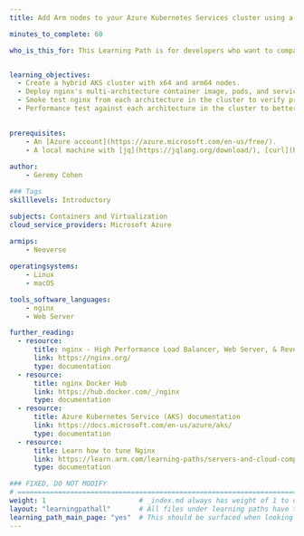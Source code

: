 ```yaml
---
title: Add Arm nodes to your Azure Kubernetes Services cluster using a multi-architecture nginx container image 

minutes_to_complete: 60

who_is_this_for: This Learning Path is for developers who want to compare the performance of x64 and arm64 deployments by running nginx on a hybrid Azure Kubernetes Service (AKS) cluster using nginx's multi-architecture container image.  Once you've seen how easy it is to add arm64 nodes to an existing cluster, you'll be ready to explore arm64-based nodes for other workloads in your environment.


learning_objectives:
  - Create a hybrid AKS cluster with x64 and arm64 nodes.
  - Deploy nginx's multi-architecture container image, pods, and services to the AKS cluster. 
  - Smoke test nginx from each architecture in the cluster to verify proper installation.
  - Performance test against each architecture in the cluster to better understand performance.
  

prerequisites:
    - An [Azure account](https://azure.microsoft.com/en-us/free/).
    - A local machine with [jq](https://jqlang.org/download/), [curl](https://curl.se/download.html), [Azure CLI](/install-guides/azure-cli/) and [kubectl](/install-guides/kubectl/) installed.
   
author:
    - Geremy Cohen

### Tags
skilllevels: Introductory

subjects: Containers and Virtualization
cloud_service_providers: Microsoft Azure
    
armips:
    - Neoverse

operatingsystems:
    - Linux
    - macOS

tools_software_languages:
    - nginx
    - Web Server

further_reading:
  - resource:
      title: nginx - High Performance Load Balancer, Web Server, & Reverse Proxy
      link: https://nginx.org/
      type: documentation
  - resource:
      title: nginx Docker Hub
      link: https://hub.docker.com/_/nginx
      type: documentation
  - resource:
      title: Azure Kubernetes Service (AKS) documentation
      link: https://docs.microsoft.com/en-us/azure/aks/
      type: documentation
  - resource:
      title: Learn how to tune Nginx
      link: https://learn.arm.com/learning-paths/servers-and-cloud-computing/nginx_tune/
      type: documentation

### FIXED, DO NOT MODIFY
# ================================================================================
weight: 1                       # _index.md always has weight of 1 to order correctly
layout: "learningpathall"       # All files under learning paths have this same wrapper
learning_path_main_page: "yes"  # This should be surfaced when looking for related content. Only set for _index.md of learning path content.
---
```

